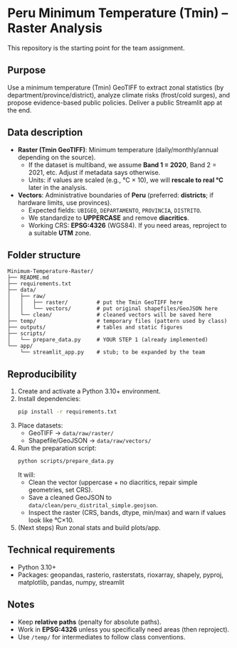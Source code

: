 # Peru Minimum Temperature (Tmin) – Raster Analysis

This repository is the starting point for the team assignment.

## Purpose
Use a minimum temperature (Tmin) GeoTIFF to extract zonal statistics (by department/province/district), analyze climate risks (frost/cold surges), and propose evidence-based public policies. Deliver a public Streamlit app at the end.

## Data description
- **Raster (Tmin GeoTIFF)**: Minimum temperature (daily/monthly/annual depending on the source).
  - If the dataset is multiband, we assume **Band 1 = 2020**, Band 2 = 2021, etc. Adjust if metadata says otherwise.
  - Units: if values are scaled (e.g., °C × 10), we will **rescale to real °C** later in the analysis.
- **Vectors**: Administrative boundaries of **Peru** (preferred: **districts**; if hardware limits, use provinces).
  - Expected fields: `UBIGEO`, `DEPARTAMENTO`, `PROVINCIA`, `DISTRITO`.
  - We standardize to **UPPERCASE** and remove **diacritics**.
  - Working CRS: **EPSG:4326** (WGS84). If you need areas, reproject to a suitable **UTM** zone.

## Folder structure
```
Minimum-Temperature-Raster/
├── README.md
├── requirements.txt
├── data/
│   ├── raw/
│   │   ├── raster/         # put the Tmin GeoTIFF here
│   │   └── vectors/        # put original shapefiles/GeoJSON here
│   └── clean/              # cleaned vectors will be saved here
├── temp/                   # temporary files (pattern used by class)
├── outputs/                # tables and static figures
├── scripts/
│   └── prepare_data.py     # YOUR STEP 1 (already implemented)
└── app/
    └── streamlit_app.py    # stub; to be expanded by the team
```

## Reproducibility
1. Create and activate a Python 3.10+ environment.
2. Install dependencies:
   ```bash
   pip install -r requirements.txt
   ```
3. Place datasets:
   - GeoTIFF → `data/raw/raster/`
   - Shapefile/GeoJSON → `data/raw/vectors/`
4. Run the preparation script:
   ```bash
   python scripts/prepare_data.py
   ```
   It will:
   - Clean the vector (uppercase + no diacritics, repair simple geometries, set CRS).
   - Save a cleaned GeoJSON to `data/clean/peru_distrital_simple.geojson`.
   - Inspect the raster (CRS, bands, dtype, min/max) and warn if values look like °C×10.
5. (Next steps) Run zonal stats and build plots/app.

## Technical requirements
- Python 3.10+
- Packages: geopandas, rasterio, rasterstats, rioxarray, shapely, pyproj, matplotlib, pandas, numpy, streamlit

## Notes
- Keep **relative paths** (penalty for absolute paths).
- Work in **EPSG:4326** unless you specifically need areas (then reproject).
- Use `/temp/` for intermediates to follow class conventions.
